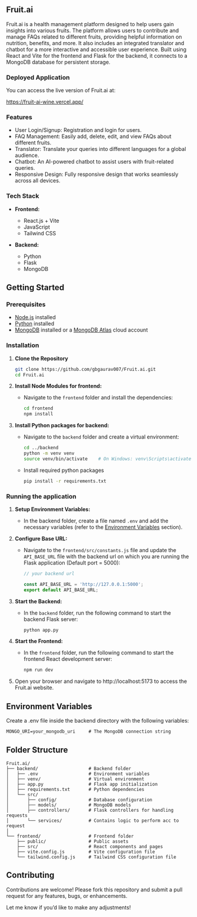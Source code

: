 ## Fruit.ai

Fruit.ai is a health management platform designed to help users gain insights into various fruits. The platform allows users to contribute and manage FAQs related to different fruits, providing helpful information on nutrition, benefits, and more. It also includes an integrated translator and chatbot for a more interactive and accessible user experience. Built using React and Vite for the frontend and Flask for the backend, it connects to a MongoDB database for persistent storage.


### Deployed Application

You can access the live version of Fruit.ai at:

https://fruit-ai-wine.vercel.app/


### Features

- User Login/Signup: Registration and login for users.
- FAQ Management: Easily add, delete, edit, and view FAQs about different fruits.
- Translator: Translate your queries into different languages for a global audience.
- Chatbot: An AI-powered chatbot to assist users with fruit-related queries.
- Responsive Design: Fully responsive design that works seamlessly across all devices.
 
### Tech Stack

- **Frontend:**
  - React.js + Vite
  - JavaScript
  - Tailwind CSS

- **Backend:**
  - Python
  - Flask
  - MongoDB

## Getting Started

### Prerequisites

- [Node.js](https://nodejs.org/en/download) installed
- [Python](https://www.python.org/downloads/) installed 
- [MongoDB](https://www.mongodb.com/try/download) installed or a [MongoDB Atlas](https://www.mongodb.com/cloud/atlas/register) cloud account

### Installation

1. **Clone the Repository**

   ```bash
   git clone https://github.com/gbgaurav007/Fruit.ai.git
   cd Fruit.ai
   ```

2. **Install Node Modules for frontend:**
    - Navigate to the `frontend` folder and install the dependencies:
      ```sh
      cd frontend
      npm install
      ```
      
3. **Install Python packages for backend:**
   - Navigate to the `backend` folder and create a virtual environment:
      ```sh
      cd ../backend
      python -m venv venv
      source venv/bin/activate    # On Windows: venv\Scripts\activate
      ```
   - Install required python packages
     ```sh
     pip install -r requirements.txt
     ```
     
### Running the application

1. **Setup Environment Variables:**
    - In the backend folder, create a file named `.env` and add the necessary variables (refer to the [Environment Variables](#environment-variables) section).

2. **Configure Base URL:**
    - Navigate to the `frontend/src/constants.js` file and update the `API_BASE_URL` file with the backend url on which you are running the Flask application (Default port = 5000):
      ```js
      // your backend url
      
      const API_BASE_URL = 'http://127.0.0.1:5000';
      export default API_BASE_URL;
      ```

3. **Start the Backend:**
    - In the `backend` folder, run the following command to start the backend Flask server:
      ```sh
      python app.py
      ```

4. **Start the Frontend:**
    - In the `frontend` folder, run the following command to start the frontend React development server:
      ```sh
      npm run dev
      ```

5.	Open your browser and navigate to http://localhost:5173 to access the Fruit.ai website.

## Environment Variables

Create a .env file inside the backend directory with the following variables:

```plaintext
MONGO_URI=your_mongodb_uri     # The MongoDB connection string
```

## Folder Structure

```plaintext
Fruit.ai/
├── backend/                   # Backend folder
│   ├── .env                   # Environment variables
│   ├── venv/                  # Virtual environment
│   ├── app.py                 # Flask app initialization
│   ├── requirements.txt       # Python dependencies
│   └── src/
│       ├── config/            # Database configuration
│       ├── models/            # MongoDB models
│       ├── controllers/       # Flask controllers for handling requests
│       └── services/          # Contains logic to perform acc to request
│
└── frontend/                  # Frontend folder
    ├── public/                # Public assets
    ├── src/                   # React components and pages
    ├── vite.config.js         # Vite configuration file
    └── tailwind.config.js     # Tailwind CSS configuration file
```

## Contributing

Contributions are welcome! Please fork this repository and submit a pull request for any features, bugs, or enhancements.

Let me know if you’d like to make any adjustments!


